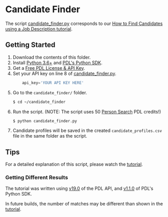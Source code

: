 # Candidate Finder
The script [candidate_finder.py](./candidate_finder.py) corresponds to our [How to Find Candidates using a Job Description tutorial](https://blog.peopledatalabs.com/post/how-to-find-candidates-using-a-job-description).

## Getting Started
1. Download the contents of this folder.
2. Install [Python 3.6+](https://www.python.org/downloads/) and [PDL's Python SDK](https://pypi.org/project/peopledatalabs/).
3. Get a [Free PDL License & API Key](https://docs.peopledatalabs.com/docs/quickstart#creating-an-account).
4. Set your API key on line 8 of [candidate_finder.py](./candidate_finder.py#L8).
    ```python
        api_key='YOUR API KEY HERE'
    ```
5. Go to the `candidate_finder/` folder.
    ```bash
    $ cd ~/candidate_finder
    ```
6. Run the script. (NOTE: The script uses 50 [Person Search](https://docs.peopledatalabs.com/docs/person-search-api) PDL credits!)
    ```bash
    $ python candidate_finder.py
    ```
7. Candidate profiles will be saved in the created `candidate_profiles.csv` file in the same folder as the script.


## Tips
For a detailed explanation of this script, please watch the [tutorial](https://blog.peopledatalabs.com/post/how-to-find-candidates-using-a-job-description).

### Getting Different Results
The tutorial was written using [v19.0](https://docs.peopledatalabs.com/changelog/july-2022-release-notes-v19) of the PDL API, and [v1.1.0](https://pypi.org/project/peopledatalabs/1.1.0/) of PDL's Python SDK.

In future builds, the number of matches may be different than shown in the [tutorial](https://blog.peopledatalabs.com/post/how-to-find-candidates-using-a-job-description).
